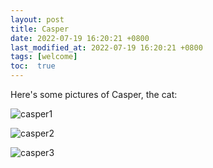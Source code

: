 ```yaml
---
layout: post
title: Casper
date: 2022-07-19 16:20:21 +0800
last_modified_at: 2022-07-19 16:20:21 +0800
tags: [welcome]
toc:  true
---
```

Here's some pictures of Casper, the cat:

![casper1](Casper1.png)

![casper2](Casper2.png)

![casper3](Casper3.png)